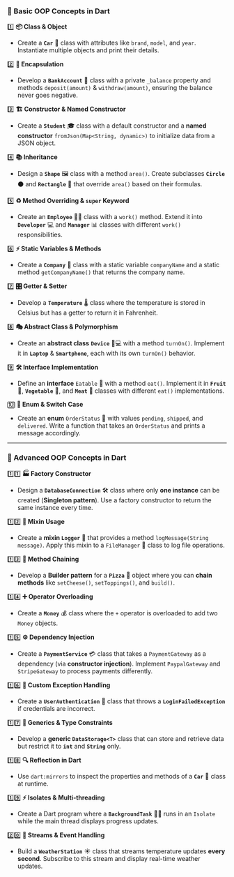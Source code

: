 
### **🔰 Basic OOP Concepts in Dart**  

1️⃣ **📦 Class & Object**  
   - Create a **`Car`** 🚗 class with attributes like `brand`, `model`, and `year`. Instantiate multiple objects and print their details.  

2️⃣ **🔐 Encapsulation**  
   - Develop a **`BankAccount`** 🏦 class with a private `_balance` property and methods `deposit(amount)` & `withdraw(amount)`, ensuring the balance never goes negative.  

3️⃣ **🏗️ Constructor & Named Constructor**  
   - Create a **`Student`** 🎓 class with a default constructor and a **named constructor** `fromJson(Map<String, dynamic>)` to initialize data from a JSON object.  

4️⃣ **📚 Inheritance**  
   - Design a **`Shape`** 🖼️ class with a method `area()`. Create subclasses **`Circle`** ⚫ and **`Rectangle`** 🔲 that override `area()` based on their formulas.  

5️⃣ **♻️ Method Overriding & `super` Keyword**  
   - Create an **`Employee`** 👨‍💼 class with a `work()` method. Extend it into **`Developer`** 💻 and **`Manager`** 📊 classes with different `work()` responsibilities.  

6️⃣ **⚡ Static Variables & Methods**  
   - Create a **`Company`** 🏢 class with a static variable `companyName` and a static method `getCompanyName()` that returns the company name.  

7️⃣ **🎛️ Getter & Setter**  
   - Develop a **`Temperature`** 🌡️ class where the temperature is stored in Celsius but has a getter to return it in Fahrenheit.  

8️⃣ **🎭 Abstract Class & Polymorphism**  
   - Create an **abstract class** **`Device`** 📱💻 with a method `turnOn()`. Implement it in **`Laptop`** & **`Smartphone`**, each with its own `turnOn()` behavior.  

9️⃣ **🛠️ Interface Implementation**  
   - Define an **interface** `Eatable` 🍏 with a method `eat()`. Implement it in **`Fruit`** 🍎, **`Vegetable`** 🥦, and **`Meat`** 🍖 classes with different `eat()` implementations.  

🔟 **📜 Enum & Switch Case**  
   - Create an **enum** `OrderStatus` 🛒 with values `pending`, `shipped`, and `delivered`. Write a function that takes an `OrderStatus` and prints a message accordingly.  

---

### **🚀 Advanced OOP Concepts in Dart**  

1️⃣1️⃣ **🏭 Factory Constructor**  
   - Design a **`DatabaseConnection`** 🛠️ class where only **one instance** can be created (**Singleton pattern**). Use a factory constructor to return the same instance every time.  

1️⃣2️⃣ **📝 Mixin Usage**  
   - Create a **mixin `Logger`** 📜 that provides a method `logMessage(String message)`. Apply this mixin to a `FileManager` 📂 class to log file operations.  

1️⃣3️⃣ **🔗 Method Chaining**  
   - Develop a **Builder pattern** for a **`Pizza`** 🍕 object where you can **chain methods** like `setCheese()`, `setToppings()`, and `build()`.  

1️⃣4️⃣ **➕ Operator Overloading**  
   - Create a **`Money`** 💰 class where the `+` operator is overloaded to add two `Money` objects.  

1️⃣5️⃣ **⚙️ Dependency Injection**  
   - Create a **`PaymentService`** 💳 class that takes a `PaymentGateway` as a dependency (via **constructor injection**). Implement `PaypalGateway` and `StripeGateway` to process payments differently.  

1️⃣6️⃣ **🚨 Custom Exception Handling**  
   - Create a **`UserAuthentication`** 🔑 class that throws a **`LoginFailedException`** if credentials are incorrect.  

1️⃣7️⃣ **🧩 Generics & Type Constraints**  
   - Develop a **generic `DataStorage<T>`** class that can store and retrieve data but restrict it to **`int`** and **`String`** only.  

1️⃣8️⃣ **🔍 Reflection in Dart**  
   - Use `dart:mirrors` to inspect the properties and methods of a **`Car`** 🚙 class at runtime.  

1️⃣9️⃣ **⚡ Isolates & Multi-threading**  
   - Create a Dart program where a **`BackgroundTask`** 🏃‍♂️ runs in an `Isolate` while the main thread displays progress updates.  

2️⃣0️⃣ **🌊 Streams & Event Handling**  
   - Build a **`WeatherStation`** ☀️ class that streams temperature updates **every second**. Subscribe to this stream and display real-time weather updates.  
